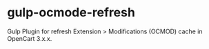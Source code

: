 # gulp-ocmode-refresh
Gulp Plugin for refresh Extension > Modifications (OCMOD) cache in OpenCart 3.x.x.
